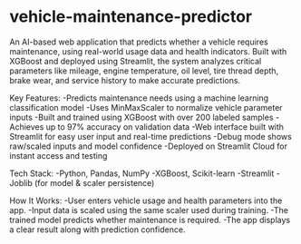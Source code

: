 # vehicle-maintenance-predictor
An AI-based web application that predicts whether a vehicle requires maintenance, using real-world usage data and health indicators. Built with XGBoost and deployed using Streamlit, the system analyzes critical parameters like mileage, engine temperature, oil level, tire thread depth, brake wear, and service history to make accurate predictions.

Key Features:
  -Predicts maintenance needs using a machine learning classification model
  -Uses MinMaxScaler to normalize vehicle parameter inputs
  -Built and trained using XGBoost with over 200 labeled samples
  -Achieves up to 97% accuracy on validation data
  -Web interface built with Streamlit for easy user input and real-time predictions
  -Debug mode shows raw/scaled inputs and model confidence
  -Deployed on Streamlit Cloud for instant access and testing

Tech Stack:
  -Python, Pandas, NumPy
  -XGBoost, Scikit-learn
  -Streamlit
  -Joblib (for model & scaler persistence)

How It Works:
  -User enters vehicle usage and health parameters into the app.
  -Input data is scaled using the same scaler used during training.
  -The trained model predicts whether maintenance is required.
  -The app displays a clear result along with prediction confidence.
